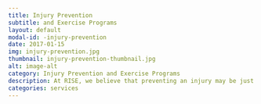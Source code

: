 ```yaml
---
title: Injury Prevention
subtitle: and Exercise Programs
layout: default
modal-id: -injury-prevention
date: 2017-01-15
img: injury-prevention.jpg
thumbnail: injury-prevention-thumbnail.jpg
alt: image-alt
category: Injury Prevention and Exercise Programs
description: At RISE, we believe that preventing an injury may be just as, if not more important than, rehabilitating an injury. Injury prevention can lead to improved energy levels, elevated mood, improved ability to engage in daily activities, improved athletic performance, and the overall increased quality of life. As a service to the community we offer Free Injury Assessments in Solana Beach. Please contact us to schedule a free injury assessment, or stop by our office!
categories: services
---
```

